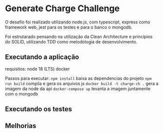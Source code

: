 # Generate Charge Challenge

O desafio foi realizado utilizando node.js, com typescript, express como framework web, jest para os testes  e para o banco o mongodb.

Foi estrutarado pensando na utilização da Clean Architecture e princípios do SOLID, utilizando TDD como metodologia de desenvolvimento.

## Executando a aplicação
requisitos:
node 18 (LTS)
docker


Passos para executar:
`npm install` baixa as dependencias do projeto
`npm run build` compila e gera os arquivos js
`docker build -t charge-ch .` gera a imagem da node da api
`docker-compose up` levanta a imagem juntamente com o mongodb


## Executando os testes



## Melhorias